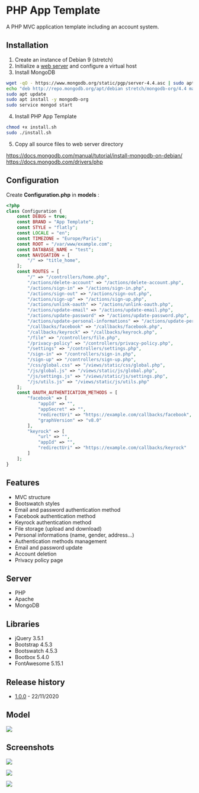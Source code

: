 # PHP App Template

A PHP MVC application template including an account system.

## Installation

1. Create an instance of Debian 9 (stretch)
2. Initialize a [web server](https://github.com/pierre-josselin/web-server) and configure a virtual host
3. Install MongoDB
```sh
wget -qO - https://www.mongodb.org/static/pgp/server-4.4.asc | sudo apt-key add -
echo "deb http://repo.mongodb.org/apt/debian stretch/mongodb-org/4.4 main" | sudo tee /etc/apt/sources.list.d/mongodb-org-4.4.list
sudo apt update
sudo apt install -y mongodb-org
sudo service mongod start
```
4. Install PHP App Template
```sh
chmod +x install.sh
sudo ./install.sh
```
5. Copy all source files to web server directory

https://docs.mongodb.com/manual/tutorial/install-mongodb-on-debian/<br>
https://docs.mongodb.com/drivers/php

## Configuration
Create **Configuration.php** in **models** :

```php
<?php
class Configuration {
    const DEBUG = true;
    const BRAND = "App Template";
    const STYLE = "flatly";
    const LOCALE = "en";
    const TIMEZONE = "Europe/Paris";
    const ROOT = "/var/www/example.com";
    const DATABASE_NAME = "test";
    const NAVIGATION = [
        "/" => "title_home",
    ];
    const ROUTES = [
        "/" => "/controllers/home.php",
        "/actions/delete-account" => "/actions/delete-account.php",
        "/actions/sign-in" => "/actions/sign-in.php",
        "/actions/sign-out" => "/actions/sign-out.php",
        "/actions/sign-up" => "/actions/sign-up.php",
        "/actions/unlink-oauth" => "/actions/unlink-oauth.php",
        "/actions/update-email" => "/actions/update-email.php",
        "/actions/update-password" => "/actions/update-password.php",
        "/actions/update-personal-informations" => "/actions/update-personal-informations.php",
        "/callbacks/facebook" => "/callbacks/facebook.php",
        "/callbacks/keyrock" => "/callbacks/keyrock.php",
        "/file" => "/controllers/file.php",
        "/privacy-policy" => "/controllers/privacy-policy.php",
        "/settings" => "/controllers/settings.php",
        "/sign-in" => "/controllers/sign-in.php",
        "/sign-up" => "/controllers/sign-up.php",
        "/css/global.css" => "/views/static/css/global.php",
        "/js/global.js" => "/views/static/js/global.php",
        "/js/settings.js" => "/views/static/js/settings.php",
        "/js/utils.js" => "/views/static/js/utils.php"
    ];
    const OAUTH_AUTHENTICATION_METHODS = [
        "facebook" => [
            "appId" => "",
            "appSecret" => "",
            "redirectUri" => "https://example.com/callbacks/facebook",
            "graphVersion" => "v8.0"
        ],
        "keyrock" => [
            "url" => "",
            "appId" => "",
            "redirectUri" => "https://example.com/callbacks/keyrock"
        ]
    ];
}
```

## Features

- MVC structure
- Bootswatch styles
- Email and password authentication method
- Facebook authentication method
- Keyrock authentication method
- File storage (upload and download)
- Personal informations (name, gender, address...)
- Authentication methods management
- Email and password update
- Account deletion
- Privacy policy page

## Server

- PHP
- Apache
- MongoDB

## Libraries

- jQuery 3.5.1
- Bootstrap 4.5.3
- Bootswatch 4.5.3
- Bootbox 5.4.0
- FontAwesome 5.15.1

## Release history

- [1.0.0](https://github.com/pierre-josselin/php-app-template/releases/tag/1.0.0) - 22/11/2020

## Model

![](https://i.imgur.com/uaySlrg.png)

## Screenshots

![](https://i.imgur.com/O4GXGFT.png)

![](https://i.imgur.com/HrPCWne.png)

![](https://i.imgur.com/sJpfPrL.png)